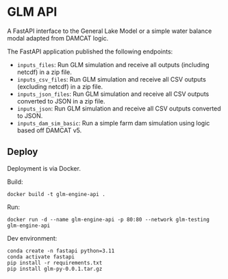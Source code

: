 # GLM API

A FastAPI interface to the General Lake Model or a simple water balance modal adapted from DAMCAT logic. 

The FastAPI application published the following endpoints:

* `inputs_files`: Run GLM simulation and receive all outputs (including netcdf) in a zip file.
* `inputs_csv_files`: Run GLM simulation and receive all CSV outputs (excluding netcdf) in a zip file.
* `inputs_json_files`: Run GLM simulation and receive all CSV outputs converted to JSON in a zip file.
* `inputs_json`: Run GLM simulation and receive all CSV outputs converted to JSON.
* `inputs_dam_sim_basic`: Run a simple farm dam simulation using logic based off DAMCAT v5.

## Deploy

Deployment is via Docker.

Build:

```
docker build -t glm-engine-api .
```

Run:

```
docker run -d --name glm-engine-api -p 80:80 --network glm-testing glm-engine-api
```

Dev environment:

```
conda create -n fastapi python=3.11
conda activate fastapi
pip install -r requirements.txt
pip install glm-py-0.0.1.tar.gz
```

